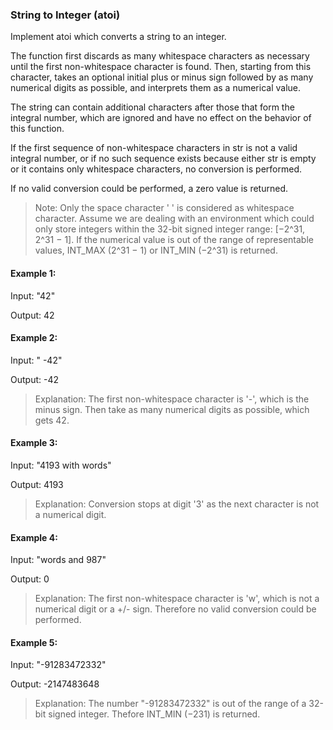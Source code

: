 ### String to Integer (atoi)

Implement atoi which converts a string to an integer.

The function first discards as many whitespace characters as necessary until the first non-whitespace character is found. Then, starting from this character, takes an optional initial plus or minus sign followed by as many numerical digits as possible, and interprets them as a numerical value.

The string can contain additional characters after those that form the integral number, which are ignored and have no effect on the behavior of this function.

If the first sequence of non-whitespace characters in str is not a valid integral number, or if no such sequence exists because either str is empty or it contains only whitespace characters, no conversion is performed.

If no valid conversion could be performed, a zero value is returned.

> Note:
> Only the space character ' ' is considered as whitespace character.
Assume we are dealing with an environment which could only store integers within the 32-bit signed integer range: [−2^31,  2^31 − 1]. If the numerical value is out of the range of representable values, INT_MAX (2^31 − 1) or INT_MIN (−2^31) is returned.

#### Example 1:

Input: "42"

Output: 42

#### Example 2:

Input: "   -42"

Output: -42

> Explanation: The first non-whitespace character is '-', which is the minus sign.
>              Then take as many numerical digits as possible, which gets 42.
#### Example 3:

Input: "4193 with words"

Output: 4193

> Explanation: Conversion stops at digit '3' as the next character is not a numerical digit.

#### Example 4:

Input: "words and 987"

Output: 0

> Explanation: The first non-whitespace character is 'w', which is not a numerical 
>              digit or a +/- sign. Therefore no valid conversion could be performed.

#### Example 5:

Input: "-91283472332"

Output: -2147483648

> Explanation: The number "-91283472332" is out of the range of a 32-bit signed integer.
>              Thefore INT_MIN (−231) is returned.